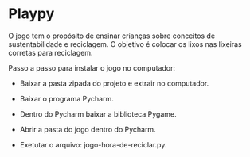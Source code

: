 # Playpy

O jogo tem o propósito de ensinar crianças sobre conceitos de sustentabilidade e reciclagem.
O objetivo é colocar os lixos nas lixeiras corretas para reciclagem.

Passo a passo para instalar o jogo no computador:

- Baixar a pasta zipada do projeto e extrair no computador.

- Baixar o programa Pycharm.

- Dentro do Pycharm baixar a biblioteca Pygame.

- Abrir a pasta do jogo dentro do Pycharm.

- Exetutar o arquivo: jogo-hora-de-reciclar.py.
